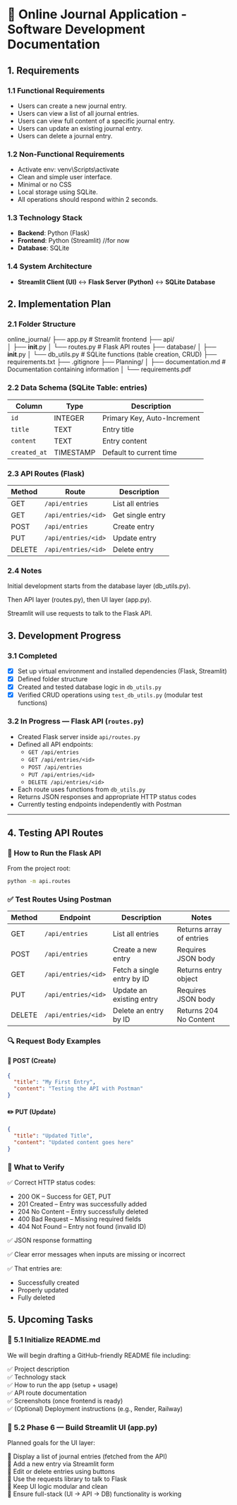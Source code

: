 # 📓 Online Journal Application - Software Development Documentation
  
## 1. Requirements

### 1.1 Functional Requirements
- Users can create a new journal entry.
- Users can view a list of all journal entries.
- Users can view full content of a specific journal entry.
- Users can update an existing journal entry.
- Users can delete a journal entry.

### 1.2 Non-Functional Requirements
- Activate env: venv\Scripts\activate    
- Clean and simple user interface.
- Minimal or no CSS
- Local storage using SQLite.
- All operations should respond within 2 seconds.

### 1.3 Technology Stack
- **Backend**: Python (Flask)
- **Frontend**: Python (Streamlit) //for now
- **Database**: SQLite

### 1.4 System Architecture
- **Streamlit Client (UI)** ↔️ **Flask Server (Python)** ↔️ **SQLite Database**

## 2. Implementation Plan

### 2.1 Folder Structure

online_journal/
├── app.py                 # Streamlit frontend
├── api/                   
│   ├── __init__.py
│   └── routes.py          # Flask API routes
├── database/
│   ├── __init__.py
│   └── db_utils.py        # SQLite functions (table creation, CRUD)
├── requirements.txt
├── .gitignore
├── Planning/
│   ├── documentation.md   # Documentation containing information
│   └── requirements.pdf       


### 2.2 Data Schema (SQLite Table: entries)

| Column       | Type        | Description                 |
|--------------|-------------|-----------------------------|
| `id`         | INTEGER     | Primary Key, Auto-Increment |
| `title`      | TEXT        | Entry title                 |
| `content`    | TEXT        | Entry content               |
| `created_at` | TIMESTAMP   | Default to current time     |


### 2.3 API Routes (Flask)

| Method | Route                  | Description            |
|--------|------------------------|------------------------|
| GET    | `/api/entries`         | List all entries       |
| GET    | `/api/entries/<id>`    | Get single entry       |
| POST   | `/api/entries`         | Create entry           |
| PUT    | `/api/entries/<id>`    | Update entry           |
| DELETE | `/api/entries/<id>`    | Delete entry           |

### 2.4 Notes

Initial development starts from the database layer (db_utils.py).

Then API layer (routes.py), then UI layer (app.py).

Streamlit will use requests to talk to the Flask API.

## 3. Development Progress

### 3.1 Completed

- [x] Set up virtual environment and installed dependencies (Flask, Streamlit)
- [x] Defined folder structure
- [x] Created and tested database logic in `db_utils.py`
- [x] Verified CRUD operations using `test_db_utils.py` (modular test functions)

### 3.2 In Progress — Flask API (`routes.py`)

- Created Flask server inside `api/routes.py`
- Defined all API endpoints:
  - `GET /api/entries`
  - `GET /api/entries/<id>`
  - `POST /api/entries`
  - `PUT /api/entries/<id>`
  - `DELETE /api/entries/<id>`
- Each route uses functions from `db_utils.py`
- Returns JSON responses and appropriate HTTP status codes
- Currently testing endpoints independently with Postman

---

## 4. Testing API Routes

### 🔧 How to Run the Flask API

From the project root:

```bash
python -m api.routes
```

### ✅ Test Routes Using Postman

| Method | Endpoint | Description | Notes |
| ------ | -------- | ----------- | ----- |
| GET | `/api/entries` | List all entries | Returns array of entries |
| POST | `/api/entries` | Create a new entry | Requires JSON body |
| GET | `/api/entries/<id>` | Fetch a single entry by ID | Returns entry object |
| PUT | `/api/entries/<id>` | Update an existing entry | Requires JSON body |
| DELETE | `/api/entries/<id>` | Delete an entry by ID | Returns 204 No Content |

### 🔍 Request Body Examples

#### 📝 POST (Create)
```json
{
  "title": "My First Entry",
  "content": "Testing the API with Postman"
}
```

#### ✏️ PUT (Update)
```json
{
  "title": "Updated Title",
  "content": "Updated content goes here"
}
```

### 🧪 What to Verify

✅ Correct HTTP status codes:
- 200 OK – Success for GET, PUT
- 201 Created – Entry was successfully added
- 204 No Content – Entry successfully deleted
- 400 Bad Request – Missing required fields
- 404 Not Found – Entry not found (invalid ID)

✅ JSON response formatting

✅ Clear error messages when inputs are missing or incorrect

✅ That entries are:
- Successfully created
- Properly updated
- Fully deleted

## 5. Upcoming Tasks

### 📌 5.1 Initialize README.md
We will begin drafting a GitHub-friendly README file including:

✅ Project description  
✅ Technology stack  
✅ How to run the app (setup + usage)  
✅ API route documentation  
✅ Screenshots (once frontend is ready)  
✅ (Optional) Deployment instructions (e.g., Render, Railway)

### 📌 5.2 Phase 6 — Build Streamlit UI (app.py)
Planned goals for the UI layer:

🔹 Display a list of journal entries (fetched from the API)  
🔹 Add a new entry via Streamlit form  
🔹 Edit or delete entries using buttons  
🔹 Use the requests library to talk to Flask  
🔹 Keep UI logic modular and clean  
🔹 Ensure full-stack (UI → API → DB) functionality is working